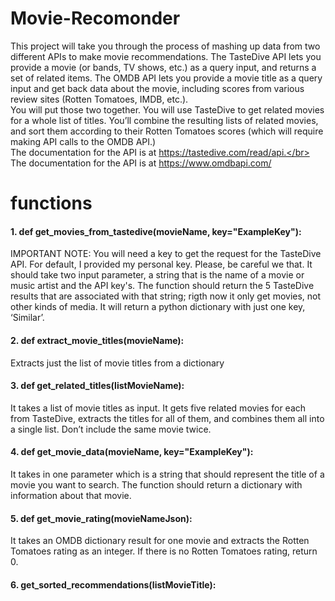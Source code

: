 # Movie-Recomonder
This project will take you through the process of mashing up data from two different APIs to make movie recommendations. The TasteDive API lets you provide a movie (or bands, TV shows, etc.) as a query input, and returns a set of related items. The OMDB API lets you provide a movie title as a query input and get back data about the movie, including scores from various review sites (Rotten Tomatoes, IMDB, etc.).</br>
You will put those two together. You will use TasteDive to get related movies for a whole list of titles. You’ll combine the resulting lists of related movies, and sort them according to their Rotten Tomatoes scores (which will require making API calls to the OMDB API.)</br>
The documentation for the API is at https://tastedive.com/read/api.</br>
The documentation for the API is at https://www.omdbapi.com/</br>


# functions
#### 1. def get_movies_from_tastedive(movieName, key="ExampleKey"):
IMPORTANT NOTE: You will need a key to get the request for the TasteDive API. For default, I provided my personal key. Please, be careful we that.
It should take two input parameter, a string that is the name of a movie or music artist and the API key's. The function should return the 5 TasteDive results that are associated with that string; rigth now it only get movies, not other kinds of media. It will return a python dictionary with just one key, ‘Similar’.</br>

#### 2. def extract_movie_titles(movieName):
Extracts just the list of movie titles from a dictionary</br>

#### 3. def get_related_titles(listMovieName):
It takes a list of movie titles as input. It gets five related movies for each from TasteDive, extracts the titles for all of them, and combines them all into a single list. Don’t include the same movie twice.

#### 4. def get_movie_data(movieName, key="ExampleKey"):
It takes in one parameter which is a string that should represent the title of a movie you want to search. The function should return a dictionary with information about that movie.

#### 5. def get_movie_rating(movieNameJson):
It takes an OMDB dictionary result for one movie and extracts the Rotten Tomatoes rating as an integer. If there is no Rotten Tomatoes rating, return 0.

#### 6. get_sorted_recommendations(listMovieTitle):
